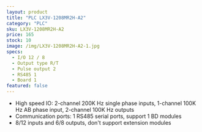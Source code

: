 ```yaml
---
layout: product
title: "PLC LX3V-1208MR2H-A2"
category: "PLC"
sku: LX3V-1208MR2H-A2
price: 165
stock: 10
image: /img/LX3V-1208MR2H-A2-1.jpg
specs:
  - I/O 12 / 8
  - Output type R/T
  - Pulse output 2
  - RS485 1
  - Board 1
featured: false
---
```


 - High speed IO: 2-channel 200K Hz single phase inputs, 1-channel 100K Hz AB phase input, 2-channel 100K Hz outputs
 - Communication ports: 1 RS485 serial ports, support 1 BD modules
 - 8/12 inputs and 6/8 outputs, don't support extension modules
